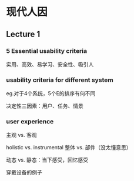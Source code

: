 # 现代人因

## Lecture 1

### 5 Essential usability criteria

实用、高效、易学习、安全性、吸引人

### usability criteria for different system

eg.对于4个系统，5个E的排序有何不同

决定性三因素：用户、任务、情景

### user experience

主观 vs. 客观

holistic vs. instrumental  整体 vs. 部件（没太懂意思）

动态 vs. 静态：当下感受，回忆感受

穿戴设备的例子





























